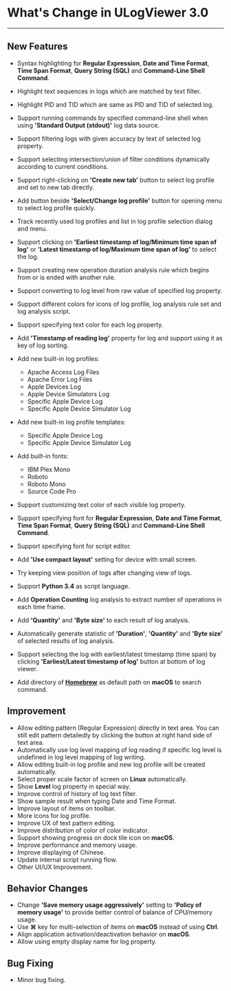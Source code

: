 ﻿# What's Change in ULogViewer 3.0
 ---

## New Features
+ Syntax highlighting for **Regular Expression**, **Date and Time Format**, **Time Span Format**, **Query String (SQL)** and **Command-Line Shell Command**.
+ Highlight text sequences in logs which are matched by text filter.
+ Highlight PID and TID which are same as PID and TID of selected log.
+ Support running commands by specified command-line shell when using **'Standard Output (stdout)'** log data source.
+ Support filtering logs with given accuracy by text of selected log property.
+ Support selecting intersection/union of filter conditions dynamically according to current conditions.
+ Support right-clicking on **'Create new tab'** button to select log profile and set to new tab directly.
+ Add button beside **'Select/Change log profile'** button for opening menu to select log profile quickly.
+ Track recently used log profiles and list in log profile selection dialog and menu.
+ Support clicking on **'Earliest timestamp of log/Minimum time span of log'** or **'Latest timestamp of log/Maximum time span of log'** to select the log.
+ Support creating new operation duration analysis rule which begins from or is ended with another rule.
+ Support converting to log level from raw value of specified log property.
+ Support different colors for icons of log profile, log analysis rule set and log analysis script.
+ Support specifying text color for each log property.
+ Add **'Timestamp of reading log'** property for log and support using it as key of log sorting.
+ Add new built-in log profiles: 
    + Apache Access Log Files
    + Apache Error Log Files
    + Apple Devices Log
    + Apple Device Simulators Log
    + Specific Apple Device Log
    + Specific Apple Device Simulator Log

+ Add new built-in log profile templates: 
    + Specific Apple Device Log
    + Specific Apple Device Simulator Log

+ Add built-in fonts:
    + IBM Plex Mono
    + Roboto
    + Roboto Mono
    + Source Code Pro

+ Support customizing text color of each visible log property.
+ Support specifying font for **Regular Expression**, **Date and Time Format**, **Time Span Format**, **Query String (SQL)** and **Command-Line Shell Command**.
+ Support specifying font for script editor.
+ Add **'Use compact layout'** setting for device with small screen.
+ Try keeping view position of logs after changing view of logs.
+ Support **Python 3.4** as script language.
+ Add **Operation Counting** log analysis to extract number of operations in each time frame.
+ Add **'Quantity'** and **'Byte size'** to each result of log analysis.
+ Automatically generate statistic of **'Duration'**, **'Quantity'** and **'Byte size'** of selected results of log analysis.
+ Support selecting the log with earliest/latest timestamp (time span) by clicking **'Earliest/Latest timestamp of log'** button at bottom of log viewer.
+ Add directory of [**Homebrew**](https://brew.sh/) as default path on **macOS** to search command.

## Improvement
+ Allow editing pattern (Regular Expression) directly in text area. You can still edit pattern detailedly by clicking the button at right hand side of text area.
+ Automatically use log level mapping of log reading if specific log level is undefined in log level mapping of log writing.
+ Allow editing built-in log profile and new log profile will be created automatically.
+ Select proper scale factor of screen on **Linux** automatically.
+ Show **Level** log property in special way.
+ Improve control of history of log text filter.
+ Show sample result when typing Date and Time Format.
+ Improve layout of items on toolbar.
+ More icons for log profile.
+ Improve UX of text pattern editing.
+ Improve distribution of color of color indicator.
+ Support showing progress on dock tile icon on **macOS**.
+ Improve performance and memory usage.
+ Improve displaying of Chinese.
+ Update internal script running flow.
+ Other UI/UX Improvement.

## Behavior Changes
+ Change **'Save memory usage aggressively'** setting to **'Policy of memory usage'** to provide better control of balance of CPU/memory usage. 
+ Use **⌘** key for multi-selection of items on **macOS** instead of using **Ctrl**.
+ Align application activation/deactivation behavior on **macOS**.
+ Allow using empty display name for log property.

## Bug Fixing
+ Minor bug fixing.